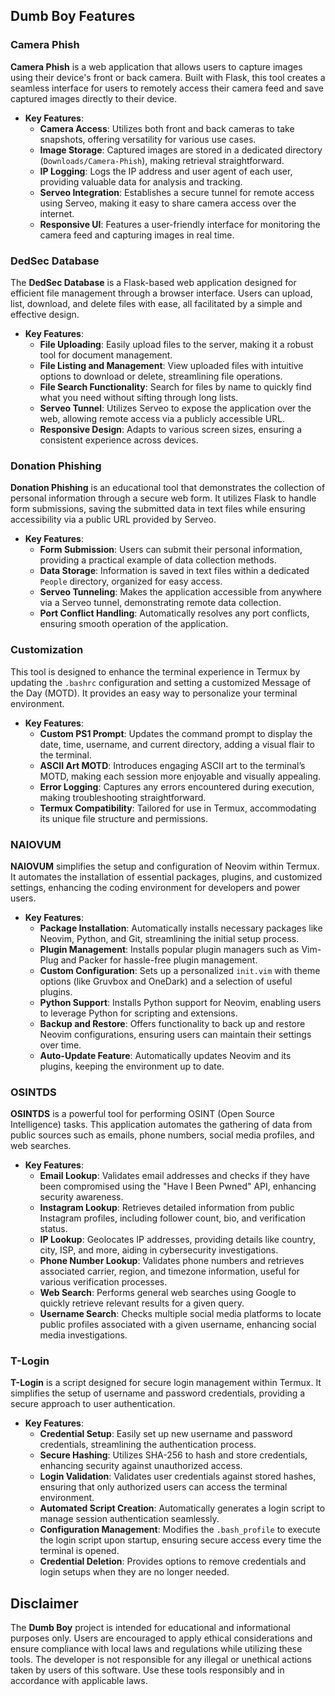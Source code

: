 ## Dumb Boy Features

### Camera Phish
**Camera Phish** is a web application that allows users to capture images using their device's front or back camera. Built with Flask, this tool creates a seamless interface for users to remotely access their camera feed and save captured images directly to their device. 

- **Key Features**:
  - **Camera Access**: Utilizes both front and back cameras to take snapshots, offering versatility for various use cases.
  - **Image Storage**: Captured images are stored in a dedicated directory (`Downloads/Camera-Phish`), making retrieval straightforward.
  - **IP Logging**: Logs the IP address and user agent of each user, providing valuable data for analysis and tracking.
  - **Serveo Integration**: Establishes a secure tunnel for remote access using Serveo, making it easy to share camera access over the internet.
  - **Responsive UI**: Features a user-friendly interface for monitoring the camera feed and capturing images in real time.

### DedSec Database
The **DedSec Database** is a Flask-based web application designed for efficient file management through a browser interface. Users can upload, list, download, and delete files with ease, all facilitated by a simple and effective design.

- **Key Features**:
  - **File Uploading**: Easily upload files to the server, making it a robust tool for document management.
  - **File Listing and Management**: View uploaded files with intuitive options to download or delete, streamlining file operations.
  - **File Search Functionality**: Search for files by name to quickly find what you need without sifting through long lists.
  - **Serveo Tunnel**: Utilizes Serveo to expose the application over the web, allowing remote access via a publicly accessible URL.
  - **Responsive Design**: Adapts to various screen sizes, ensuring a consistent experience across devices.

### Donation Phishing
**Donation Phishing** is an educational tool that demonstrates the collection of personal information through a secure web form. It utilizes Flask to handle form submissions, saving the submitted data in text files while ensuring accessibility via a public URL provided by Serveo.

- **Key Features**:
  - **Form Submission**: Users can submit their personal information, providing a practical example of data collection methods.
  - **Data Storage**: Information is saved in text files within a dedicated `People` directory, organized for easy access.
  - **Serveo Tunneling**: Makes the application accessible from anywhere via a Serveo tunnel, demonstrating remote data collection.
  - **Port Conflict Handling**: Automatically resolves any port conflicts, ensuring smooth operation of the application.

### Customization
This tool is designed to enhance the terminal experience in Termux by updating the `.bashrc` configuration and setting a customized Message of the Day (MOTD). It provides an easy way to personalize your terminal environment.

- **Key Features**:
  - **Custom PS1 Prompt**: Updates the command prompt to display the date, time, username, and current directory, adding a visual flair to the terminal.
  - **ASCII Art MOTD**: Introduces engaging ASCII art to the terminal’s MOTD, making each session more enjoyable and visually appealing.
  - **Error Logging**: Captures any errors encountered during execution, making troubleshooting straightforward.
  - **Termux Compatibility**: Tailored for use in Termux, accommodating its unique file structure and permissions.

### NAIOVUM
**NAIOVUM** simplifies the setup and configuration of Neovim within Termux. It automates the installation of essential packages, plugins, and customized settings, enhancing the coding environment for developers and power users.

- **Key Features**:
  - **Package Installation**: Automatically installs necessary packages like Neovim, Python, and Git, streamlining the initial setup process.
  - **Plugin Management**: Installs popular plugin managers such as Vim-Plug and Packer for hassle-free plugin management.
  - **Custom Configuration**: Sets up a personalized `init.vim` with theme options (like Gruvbox and OneDark) and a selection of useful plugins.
  - **Python Support**: Installs Python support for Neovim, enabling users to leverage Python for scripting and extensions.
  - **Backup and Restore**: Offers functionality to back up and restore Neovim configurations, ensuring users can maintain their settings over time.
  - **Auto-Update Feature**: Automatically updates Neovim and its plugins, keeping the environment up to date.

### OSINTDS
**OSINTDS** is a powerful tool for performing OSINT (Open Source Intelligence) tasks. This application automates the gathering of data from public sources such as emails, phone numbers, social media profiles, and web searches.

- **Key Features**:
  - **Email Lookup**: Validates email addresses and checks if they have been compromised using the "Have I Been Pwned" API, enhancing security awareness.
  - **Instagram Lookup**: Retrieves detailed information from public Instagram profiles, including follower count, bio, and verification status.
  - **IP Lookup**: Geolocates IP addresses, providing details like country, city, ISP, and more, aiding in cybersecurity investigations.
  - **Phone Number Lookup**: Validates phone numbers and retrieves associated carrier, region, and timezone information, useful for various verification processes.
  - **Web Search**: Performs general web searches using Google to quickly retrieve relevant results for a given query.
  - **Username Search**: Checks multiple social media platforms to locate public profiles associated with a given username, enhancing social media investigations.

### T-Login
**T-Login** is a script designed for secure login management within Termux. It simplifies the setup of username and password credentials, providing a secure approach to user authentication.

- **Key Features**:
  - **Credential Setup**: Easily set up new username and password credentials, streamlining the authentication process.
  - **Secure Hashing**: Utilizes SHA-256 to hash and store credentials, enhancing security against unauthorized access.
  - **Login Validation**: Validates user credentials against stored hashes, ensuring that only authorized users can access the terminal environment.
  - **Automated Script Creation**: Automatically generates a login script to manage session authentication seamlessly.
  - **Configuration Management**: Modifies the `.bash_profile` to execute the login script upon startup, ensuring secure access every time the terminal is opened.
  - **Credential Deletion**: Provides options to remove credentials and login setups when they are no longer needed.

## Disclaimer
The **Dumb Boy** project is intended for educational and informational purposes only. Users are encouraged to apply ethical considerations and ensure compliance with local laws and regulations while utilizing these tools. The developer is not responsible for any illegal or unethical actions taken by users of this software. Use these tools responsibly and in accordance with applicable laws.
